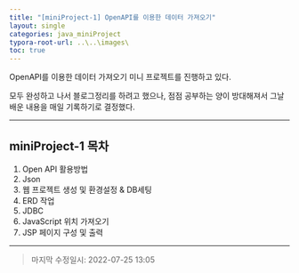 ```yaml
---
title: "[miniProject-1] OpenAPI를 이용한 데이터 가져오기"
layout: single
categories: java_miniProject
typora-root-url: ..\..\images\
toc: true
---
```


OpenAPI를 이용한 데이터 가져오기 미니 프로젝트를 진행하고 있다.

모두 완성하고 나서 블로그정리를 하려고 했으나, 점점 공부하는 양이 방대해져서 그날 배운 내용을 매일 기록하기로 결정했다.

------

## miniProject-1 목차

1. Open API 활용방법
2. Json
3. 웹 프로젝트 생성 및 환경설정 & DB세팅
4. ERD 작업
5. JDBC
6. JavaScript 위치 가져오기
8. JSP 페이지 구성 및 출력

------

> 마지막 수정일시: 2022-07-25 13:05
